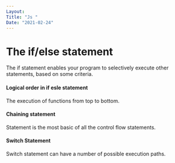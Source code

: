 ```yaml
---
Layout:
Title: "Js "
Date: "2021-02-24"
---
```


# The if/else statement

The if statement enables your program to selectively execute other statements, based on some criteria.

#### Logical order in if esle statement

The execution of functions from top to bottom.

#### Chaining statement

Statement is the most basic of all the control flow statements. 

#### Switch Statement

Switch statement can have a number of possible execution paths.

